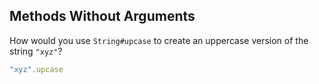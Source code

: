 ## Methods Without Arguments
How would you use `String#upcase` to create an uppercase version of the string `"xyz"`?

```ruby
"xyz".upcase
```
